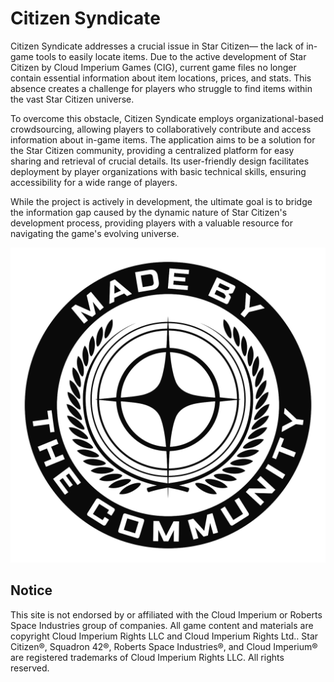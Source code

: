 # Citizen Syndicate

Citizen Syndicate addresses a crucial issue in Star Citizen— the lack of in-game tools to easily locate items. Due to the active development of Star Citizen by Cloud Imperium Games (CIG), current game files no longer contain essential information about item locations, prices, and stats. This absence creates a challenge for players who struggle to find items within the vast Star Citizen universe.

To overcome this obstacle, Citizen Syndicate employs organizational-based crowdsourcing, allowing players to collaboratively contribute and access information about in-game items. The application aims to be a solution for the Star Citizen community, providing a centralized platform for easy sharing and retrieval of crucial details. Its user-friendly design facilitates deployment by player organizations with basic technical skills, ensuring accessibility for a wide range of players.

While the project is actively in development, the ultimate goal is to bridge the information gap caused by the dynamic nature of Star Citizen's development process, providing players with a valuable resource for navigating the game's evolving universe.

![scCommunityLogo](https://raw.githubusercontent.com/Hthrace/citizenSyndicate/main/src/assets/logos/MadeByTheCommunity_Black.png)

## Notice
This site is not endorsed
by or affiliated with the Cloud Imperium or Roberts Space Industries group of
companies. All game content and materials are copyright Cloud Imperium Rights LLC
and Cloud Imperium Rights Ltd.. Star Citizen®, Squadron 42®, Roberts Space Industries®,
and Cloud Imperium® are registered trademarks of Cloud Imperium Rights LLC. All
rights reserved.

